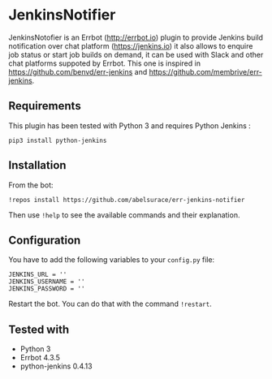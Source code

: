 # JenkinsNotifier

JenkinsNotofier is an Errbot (<http://errbot.io>) plugin to provide Jenkins build notification over chat platform (<https://jenkins.io>) it also allows to enquire job status or start job builds on demand, it can be used with Slack and other chat platforms suppoted by Errbot. This one is inspired in <https://github.com/benvd/err-jenkins> and <https://github.com/membrive/err-jenkins>.


## Requirements

This plugin has been tested with Python 3 and requires Python Jenkins :

```
pip3 install python-jenkins
```


## Installation

From the bot:

```
!repos install https://github.com/abelsurace/err-jenkins-notifier
```

Then use `!help` to see the available commands and their explanation.


## Configuration

You have to add the following variables to your `config.py` file:

```
JENKINS_URL = ''
JENKINS_USERNAME = ''
JENKINS_PASSWORD = ''
```

Restart the bot. You can do that with the command `!restart`.


## Tested with

* Python 3
* Errbot 4.3.5
* python-jenkins 0.4.13

